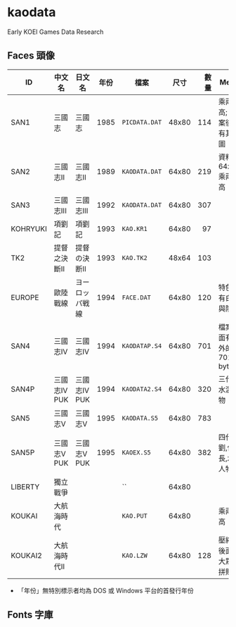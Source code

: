 # kaodata
Early KOEI Games Data Research

## Faces 頭像

|    ID    |    中文名    |     日文名     | 年份 |     檔案      | 尺寸  | 數量 |            Memo            |
| -------- | ------------ | -------------- | ---- | ------------- | ----- | ---: | -------------------------- |
| SAN1     | 三國志       | 三國志         | 1985 | `PICDATA.DAT` | 48x80 |  114 | 乘兩倍高; 檔案後面有其他圖 |
| SAN2     | 三國志II     | 三國志II       | 1989 | `KAODATA.DAT` | 64x80 |  219 | 資料 64x40, 乘兩倍高       |
| SAN3     | 三國志III    | 三國志III      | 1992 | `KAODATA.DAT` | 64x80 |  307 |                            |
| KOHRYUKI | 項劉記       | 項劉記         | 1993 | `KAO.KR1`     | 64x80 |   97 |                            |
| TK2      | 提督之決斷II | 提督の決断II   | 1993 | `KAO.TK2`     | 48x64 |  103 |                            |
| EUROPE   | 歐陸戰線     | ヨーロッパ戦線 | 1994 | `FACE.DAT`    | 64x80 |  120 | 特色是有白邊與陰影         |
| SAN4     | 三國志IV     | 三國志IV       | 1994 | `KAODATAP.S4` | 64x80 |  701 | 檔案後面有額外的 701 bytes |
| SAN4P    | 三國志IV PUK | 三國志IV PUK   | 1994 | `KAODATA2.S4` | 64x80 |  320 | 三代與水滸人物             |
| SAN5     | 三國志V      | 三國志V        | 1995 | `KAODATA.S5`  | 64x80 |  783 |                            |
| SAN5P    | 三國志V PUK  | 三國志V PUK    | 1995 | `KAOEX.S5`    | 64x80 |  382 | 四代,項劉,信長,水滸人物    |
| LIBERTY  | 獨立戰爭     |                |      | ``            | 64x80 |      |                            |
| KOUKAI   | 大航海時代   |                |      | `KAO.PUT`     | 64x80 |      | 乘兩倍高                   |
| KOUKAI2  | 大航海時代II |                |      | `KAO.LZW`     | 64x80 |  128 | 壓縮; 後面有大眾臉拼貼     |

* 「年份」無特別標示者均為 DOS 或 Windows 平台的首發行年份


## Fonts 字庫
